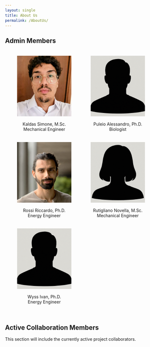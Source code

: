 ```yaml
---
layout: single
title: About Us
permalink: /AboutUs/
---
```


## Admin Members

<div style="display: flex; flex-wrap: wrap; justify-content: space-between; gap: 20px; padding: 20px 40px;">

  <div style="text-align: center; flex: 1 1 180px; max-width: 180px;">
    <img src="/assets/images/FotoProfiloSK.jpg" alt="KS" style="width: 100%; height: 200px; object-fit: cover;">
    <p>Kaldas Simone, M.Sc.<br>Mechanical Engineer</p> 
  </div>

  <div style="text-align: center; flex: 1 1 180px; max-width: 180px;">
    <img src="/assets/images/FotoProfiloAP.png" alt="PA" style="width: 100%; height: 200px; object-fit: cover;">
    <p>Puleio Alessandro, Ph.D.<br>Biologist</p> 
  </div>

  <div style="text-align: center; flex: 1 1 180px; max-width: 180px;">
    <img src="/assets/images/FotoProfiloRR.jpg" alt="RR" style="width: 100%; height: 200px; object-fit: cover;">
    <p>Rossi Riccardo, Ph.D.<br>Energy Engineer</p> 
  </div>

  <div style="text-align: center; flex: 1 1 180px; max-width: 180px;">
    <img src="/assets/images/FotoProfiloNR.png" alt="RN" style="width: 100%; height: 200px; object-fit: cover;">
    <p>Rutigliano Novella, M.Sc.<br>Mechanical Engineer</p>
  </div>

  <div style="text-align: center; flex: 1 1 180px; max-width: 180px;">
    <img src="/assets/images/FotoProfiloIW.png" alt="WI" style="width: 100%; height: 200px; object-fit: cover;">
    <p>Wyss Ivan, Ph.D.<br>Energy Engineer</p>
  </div>

</div>

## Active Collaboration Members

This section will include the currently active project collaborators.

